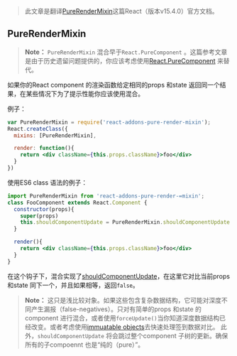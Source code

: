 > 此文章是翻译[PureRenderMixin](https://facebook.github.io/react/docs/pure-render-mixin.html)这篇React（版本v15.4.0）官方文档。

## PureRenderMixin

>**Note：**
`PureRenderMixin` 混合早于`React.PureComponent` 。这篇参考文章是由于历史遗留问题提供的，你应该考虑使用[React.PureComponent](https://facebook.github.io/react/docs/component-api.html#react.purecomponent) 来替代。

如果你的React component 的渲染函数给定相同的props 和state 返回同一个结果，在某些情况下为了提示性能你应该使用混合。

例子：
```jsx
var PureRenderMixin = require('react-addons-pure-render-mixin');
React.createClass({
  mixins: [PureRenderMixin],

  render: function(){
    return <div className={this.props.className}>foo</div>
  }
})
```
使用ES6 class 语法的例子：
```jsx
import PureRenderMixin from 'react-addons-pure-render-=mixin';
class FooComponent extends React.Component {
  constructor(props){
    super(props)
    this.shouldComponentUpdate = PureRenderMixin.shouldComponentUpdate.bind(this)
  }

  render(){
    return <div className={this.props.className}>foo</div>
  }
}
```
在这个钩子下，混合实现了[shouldComponentUpdate]()，在这里它对比当前props 和state 同下一个，并且如果相等，返回`false`。

>**Note：**
这只是浅比较对象。如果这些包含复杂数据结构，它可能对深度不同产生漏报（false-negatives）。只对有简单的props 和state 的component 进行混合，或者使用`forceUpdate()`当你知道深度数据结构已经改变。或者考虑使用[immuatable objects](https://facebook.github.io/immutable-js/)去快速处理签到数据对比。
此外，`shouldComponentUpdate` 将会跳过整个component 子树的更新。确保所有的子compoennt 也是“纯的（pure）”。
